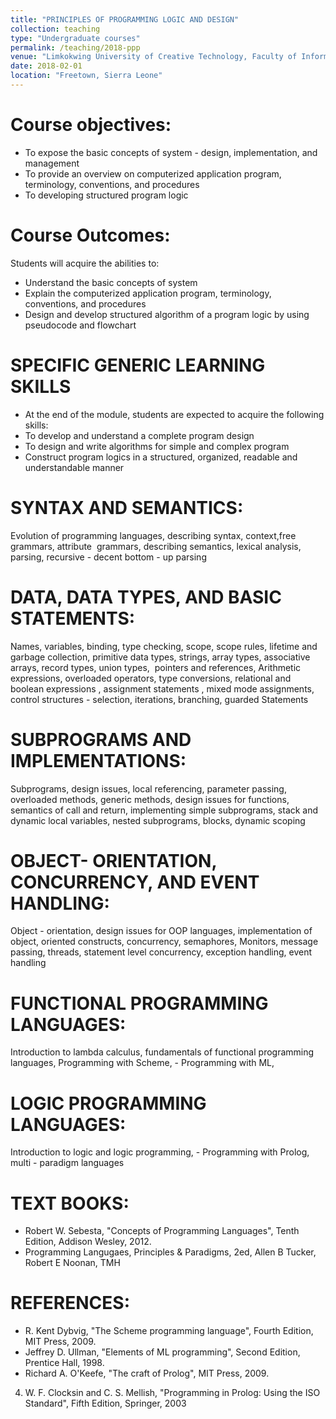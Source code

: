 ```yaml
---
title: "PRINCIPLES OF PROGRAMMING LOGIC AND DESIGN"
collection: teaching
type: "Undergraduate courses"
permalink: /teaching/2018-ppp
venue: "Limkokwing University of Creative Technology, Faculty of Information and Communication Technology"
date: 2018-02-01
location: "Freetown, Sierra Leone"
---
```


Course objectives: 
==================
* To expose the basic concepts of system - design, implementation, and management
* To provide an overview on computerized application program, terminology, conventions, and procedures
* To developing structured program logic


Course Outcomes: 
================
Students will acquire the abilities to:

* Understand the basic concepts of system
* Explain the computerized application program, terminology, conventions, and procedures
* Design and develop structured algorithm of a program logic by using pseudocode and flowchart

SPECIFIC GENERIC LEARNING SKILLS
================================

* At the end of the module, students are expected to acquire the following skills: 
* To develop and understand a complete program design
* To design and write algorithms for simple and complex program
* Construct program logics in a structured, organized, readable and understandable manner


SYNTAX AND SEMANTICS:
=====================
Evolution of programming languages, describing syntax, context,free grammars, attribute
 grammars, describing semantics, lexical analysis, parsing, recursive - decent bottom - up
parsing

DATA, DATA TYPES, AND BASIC STATEMENTS:
=======================================
Names, variables, binding, type checking, scope, scope rules, lifetime and garbage collection, primitive data types, strings,
array types, associative arrays, record types, union types,  pointers and references,
Arithmetic expressions, overloaded operators, type conversions, relational and boolean
expressions , assignment statements , mixed mode assignments, control structures -
selection, iterations, branching, guarded Statements

SUBPROGRAMS AND IMPLEMENTATIONS:
================================
Subprograms, design issues, local referencing, parameter passing,  overloaded methods, generic methods, design issues for functions, semantics of call and return, implementing simple  subprograms, stack and dynamic local variables, nested subprograms, blocks, dynamic scoping 

OBJECT- ORIENTATION, CONCURRENCY, AND EVENT HANDLING:
=====================================================
Object - orientation, design issues for  OOP languages, implementation of object, oriented constructs, concurrency, semaphores,  Monitors, message passing, threads, statement level concurrency, exception handling, event handling 

FUNCTIONAL PROGRAMMING LANGUAGES: 
=================================
Introduction to lambda calculus, fundamentals of functional  programming languages, Programming with Scheme, -  Programming with ML, 

LOGIC PROGRAMMING LANGUAGES:
============================
Introduction to logic and logic programming, -  Programming with Prolog, multi - paradigm languages

TEXT BOOKS:
===========
* Robert W. Sebesta, "Concepts of Programming Languages", Tenth Edition, Addison Wesley, 2012. 
* Programming Langugaes, Principles & Paradigms, 2ed, Allen B Tucker, Robert E Noonan, TMH

REFERENCES:
=============
* R. Kent Dybvig, "The Scheme programming language", Fourth Edition, MIT Press, 2009.
* Jeffrey D. Ullman, "Elements of ML programming", Second Edition, Prentice Hall, 1998.
* Richard A. O'Keefe, "The craft of Prolog", MIT Press, 2009. 
 4. W. F. Clocksin and C. S. Mellish, "Programming in Prolog: Using the ISO Standard", Fifth Edition, Springer, 2003 
